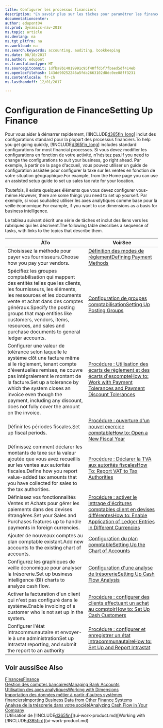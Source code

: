 ```yaml
---
title: Configurer les processus financiers
description: "En savoir plus sur les tâches pour paramétrer les finances de votre société afin de les adapter à votre comptabilité ou vos audits."
documentationcenter: 
author: edupont04
ms.prod: dynamics-nav-2018
ms.topic: article
ms.devlang: na
ms.tgt_pltfrm: na
ms.workload: na
ms.search.keywords: accounting, auditing, bookkeeping
ms.date: 08/10/2017
ms.author: edupont
ms.translationtype: HT
ms.sourcegitcommit: 1dfba8b14019991c95f40ffd5f7fbaed5df414eb
ms.openlocfilehash: 143dd90252246a5fda2663102d8dc0ee08ff3231
ms.contentlocale: fr-ch
ms.lasthandoff: 12/01/2017

---
```

# <a name="setting-up-finance"></a><span data-ttu-id="c59f9-103">Configuration de Finance</span><span class="sxs-lookup"><span data-stu-id="c59f9-103">Setting Up Finance</span></span>
<span data-ttu-id="c59f9-104">Pour vous aider à démarrer rapidement, [!INCLUDE[d365fin_long](includes/d365fin_long_md.md)] inclut des configurations standard pour la plupart des processus financiers.</span><span class="sxs-lookup"><span data-stu-id="c59f9-104">To help you get going quickly, [!INCLUDE[d365fin_long](includes/d365fin_long_md.md)] includes standard configurations for most financial processes.</span></span> <span data-ttu-id="c59f9-105">Si vous devez modifier les configurations en fonction de votre activité, n'hésitez pas.</span><span class="sxs-lookup"><span data-stu-id="c59f9-105">If you need to change the configurations to suit your business, go right ahead.</span></span> <span data-ttu-id="c59f9-106">Par exemple, à partir de la page d'accueil, vous pouvez utiliser un guide de configuration assistée pour configurer la taxe sur les ventes en fonction de votre situation géographique.</span><span class="sxs-lookup"><span data-stu-id="c59f9-106">For example, from the Home page you can use an assisted setup guide to set up sales tax rate for your location.</span></span>  

<span data-ttu-id="c59f9-107">Toutefois, il existe quelques éléments que vous devez configurer vous-même.</span><span class="sxs-lookup"><span data-stu-id="c59f9-107">However, there are some things you need to set up yourself.</span></span> <span data-ttu-id="c59f9-108">Par exemple, si vous souhaitez utiliser les axes analytiques comme base pour la veille économique.</span><span class="sxs-lookup"><span data-stu-id="c59f9-108">For example, if you want to use dimensions as a basis for business intelligence.</span></span>  

<span data-ttu-id="c59f9-109">Le tableau suivant décrit une série de tâches et inclut des liens vers les rubriques qui les décrivent.</span><span class="sxs-lookup"><span data-stu-id="c59f9-109">The following table describes a sequence of tasks, with links to the topics that describe them.</span></span>

| <span data-ttu-id="c59f9-110">À</span><span class="sxs-lookup"><span data-stu-id="c59f9-110">To</span></span> | <span data-ttu-id="c59f9-111">Voir</span><span class="sxs-lookup"><span data-stu-id="c59f9-111">See</span></span> |
| --- | --- |
| <span data-ttu-id="c59f9-112">Choisissez la méthode pour payer vos fournisseurs.</span><span class="sxs-lookup"><span data-stu-id="c59f9-112">Choose how you pay your vendors.</span></span> |[<span data-ttu-id="c59f9-113">Définition des modes de règlement</span><span class="sxs-lookup"><span data-stu-id="c59f9-113">Defining Payment Methods</span></span>](finance-payment-methods.md) |
| <span data-ttu-id="c59f9-114">Spécifiez les groupes comptabilisation qui mappent des entités telles que les clients, les fournisseurs, les éléments, les ressources et les documents vente et achat dans des comptes généraux.</span><span class="sxs-lookup"><span data-stu-id="c59f9-114">Specify the posting groups that map entities like customers, vendors, items, resources, and sales and purchase documents to general ledger accounts.</span></span> |[<span data-ttu-id="c59f9-115">Configuration de groupes comptabilisation</span><span class="sxs-lookup"><span data-stu-id="c59f9-115">Setting Up Posting Groups</span></span>](finance-posting-groups.md)|
|<span data-ttu-id="c59f9-116">Configurer une valeur de tolérance selon laquelle le système clôt une facture même si le règlement, tenant compte d'éventuelles remises, ne couvre pas intégralement le montant de la facture.</span><span class="sxs-lookup"><span data-stu-id="c59f9-116">Set up a tolerance by which the system closes an invoice even though the payment, including any discount, does not fully cover the amount on the invoice.</span></span>|[<span data-ttu-id="c59f9-117">Procédure : Utilisation des écarts de règlement et des écarts d'escompte</span><span class="sxs-lookup"><span data-stu-id="c59f9-117">How to: Work with Payment Tolerances and Payment Discount Tolerances</span></span>](finance-payment-tolerance-and-payment-discount-tolerance.md)|
| <span data-ttu-id="c59f9-118">Définir les périodes fiscales.</span><span class="sxs-lookup"><span data-stu-id="c59f9-118">Set up fiscal periods.</span></span> |[<span data-ttu-id="c59f9-119">Procédure : ouverture d'un nouvel exercice comptable</span><span class="sxs-lookup"><span data-stu-id="c59f9-119">How to: Open a New Fiscal Year</span></span>](finance-how-open-new-fiscal-year.md) |
| <span data-ttu-id="c59f9-120">Définissez comment déclarer les montants de taxe sur la valeur ajoutée que vous avez recueillis sur les ventes aux autorités fiscales.</span><span class="sxs-lookup"><span data-stu-id="c59f9-120">Define how you report value-added tax amounts that you have collected for sales to the tax authorities.</span></span> |[<span data-ttu-id="c59f9-121">Procédure : Déclarer la TVA aux autorités fiscales</span><span class="sxs-lookup"><span data-stu-id="c59f9-121">How To: Report VAT to Tax Authorities</span></span>](finance-how-report-vat.md)|
| <span data-ttu-id="c59f9-122">Définissez vos fonctionnalités Ventes et Achats pour gérer les paiements dans des devises étrangères.</span><span class="sxs-lookup"><span data-stu-id="c59f9-122">Set your Sales and Purchases features up to handle payments in foreign currencies.</span></span>|[<span data-ttu-id="c59f9-123">Procédure : activer le lettrage d'écritures comptables client en devises différentes</span><span class="sxs-lookup"><span data-stu-id="c59f9-123">How to: Enable Application of Ledger Entries in Different Currencies</span></span>](finance-how-enable-application-ledger-entries-different-currencies.md)
| <span data-ttu-id="c59f9-124">Ajouter de nouveaux comptes au plan comptable existant.</span><span class="sxs-lookup"><span data-stu-id="c59f9-124">Add new accounts to the existing chart of accounts.</span></span> |[<span data-ttu-id="c59f9-125">Configuration du plan comptable</span><span class="sxs-lookup"><span data-stu-id="c59f9-125">Setting Up the Chart of Accounts</span></span>](finance-setup-chart-accounts.md) |
| <span data-ttu-id="c59f9-126">Configurez les graphiques de veille économique pour analyser la trésorerie.</span><span class="sxs-lookup"><span data-stu-id="c59f9-126">Set up business intelligence (BI) charts to analyze cash flow.</span></span> |[<span data-ttu-id="c59f9-127">Configuration d'une analyse de trésorerie</span><span class="sxs-lookup"><span data-stu-id="c59f9-127">Setting Up Cash Flow Analysis</span></span>](finance-setup-cash-flow-analyses.md) |
|<span data-ttu-id="c59f9-128">Activer la facturation d'un client qui n'est pas configuré dans le système.</span><span class="sxs-lookup"><span data-stu-id="c59f9-128">Enable invoicing of a customer who is not set up in the system.</span></span>|[<span data-ttu-id="c59f9-129">Procédure : configurer des clients effectuant un achat au comptoir</span><span class="sxs-lookup"><span data-stu-id="c59f9-129">How to: Set Up Cash Customers</span></span>](finance-how-to-set-up-cash-customers.md)|
| <span data-ttu-id="c59f9-130">Configurer l'état intracommunautaire et envoyer-le à une administration</span><span class="sxs-lookup"><span data-stu-id="c59f9-130">Set up Intrastat reporting, and submit the report to an authority</span></span> | [<span data-ttu-id="c59f9-131">Procédure : configurer et enregistrer un état intracommunautaire</span><span class="sxs-lookup"><span data-stu-id="c59f9-131">How to: Set Up and Report Intrastat</span></span>](finance-how-setup-report-intrastat.md)|

## <a name="see-also"></a><span data-ttu-id="c59f9-132">Voir aussi</span><span class="sxs-lookup"><span data-stu-id="c59f9-132">See Also</span></span>
[<span data-ttu-id="c59f9-133">Finances</span><span class="sxs-lookup"><span data-stu-id="c59f9-133">Finance</span></span>](finance.md)  
[<span data-ttu-id="c59f9-134">Gestion des comptes bancaires</span><span class="sxs-lookup"><span data-stu-id="c59f9-134">Managing Bank Accounts</span></span>](bank-manage-bank-accounts.md)  
[<span data-ttu-id="c59f9-135">Utilisation des axes analytiques</span><span class="sxs-lookup"><span data-stu-id="c59f9-135">Working with Dimensions</span></span>](finance-dimensions.md)  
[<span data-ttu-id="c59f9-136">Importation des données métier à partir d'autres systèmes financiers</span><span class="sxs-lookup"><span data-stu-id="c59f9-136">Importing Business Data from Other Finance Systems</span></span>](upload-data.md)  
[<span data-ttu-id="c59f9-137">Analyse de la trésorerie dans votre société</span><span class="sxs-lookup"><span data-stu-id="c59f9-137">Analyzing Cash Flow in Your Company</span></span>](finance-analyze-cash-flow.md)  
<span data-ttu-id="c59f9-138">[Utilisation de [!INCLUDE[d365fin](includes/d365fin_md.md)]](ui-work-product.md)</span><span class="sxs-lookup"><span data-stu-id="c59f9-138">[Working with [!INCLUDE[d365fin](includes/d365fin_md.md)]](ui-work-product.md)</span></span>  

##

